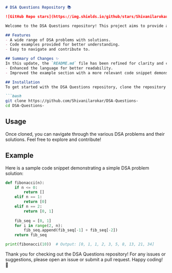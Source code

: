 ```markdown
# DSA Questions Repository 📚

![GitHub Repo stars](https://img.shields.io/github/stars/Shivanilarokar/DSA-Questions-) ![GitHub issues](https://img.shields.io/github/issues/Shivanilarokar/DSA-Questions-) ![GitHub forks](https://img.shields.io/github/forks/Shivanilarokar/DSA-Questions-)

Welcome to the DSA Questions repository! This project aims to provide a comprehensive collection of Data Structures and Algorithms questions along with their solutions. Whether you are preparing for interviews or just want to enhance your coding skills, this repository is a great resource.

## Features
- A wide range of DSA problems with solutions.
- Code examples provided for better understanding.
- Easy to navigate and contribute to.

## Summary of Changes ✨
In this update, the `README.md` file has been refined for clarity and consistency. The following changes were made:
- Enhanced the language for better readability.
- Improved the example section with a more relevant code snippet demonstrating a DSA problem.

## Installation
To get started with the DSA Questions repository, clone the repository to your local machine:

```bash
git clone https://github.com/Shivanilarokar/DSA-Questions-
cd DSA-Questions-
```

## Usage
Once cloned, you can navigate through the various DSA problems and their solutions. Feel free to explore and contribute!

## Example
Here is a sample code snippet demonstrating a simple DSA problem solution:

```python
def fibonacci(n):
    if n <= 0:
        return []
    elif n == 1:
        return [0]
    elif n == 2:
        return [0, 1]
    
    fib_seq = [0, 1]
    for i in range(2, n):
        fib_seq.append(fib_seq[-1] + fib_seq[-2])
    return fib_seq

print(fibonacci(10))  # Output: [0, 1, 1, 2, 3, 5, 8, 13, 21, 34]
```

Thank you for checking out the DSA Questions repository! For any issues or suggestions, please open an issue or submit a pull request. Happy coding! 🚀
```